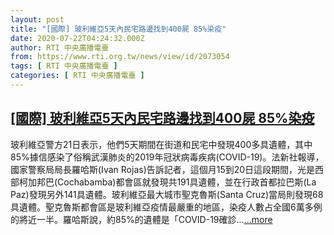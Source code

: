 ```yaml
---
layout: post
title: "[國際] 玻利維亞5天內民宅路邊找到400屍 85%染疫"
date: 2020-07-22T04:24:32.000Z
author: RTI 中央廣播電臺
from: https://www.rti.org.tw/news/view/id/2073054
tags: [ RTI 中央廣播電臺 ]
categories: [ RTI 中央廣播電臺 ]
---
```

<!--1595391872000-->
[[國際] 玻利維亞5天內民宅路邊找到400屍 85%染疫](https://www.rti.org.tw/news/view/id/2073054)
------

<div>
玻利維亞警方21日表示，他們5天期間在街道和民宅中發現400多具遺體，其中85%據信感染了俗稱武漢肺炎的2019年冠狀病毒疾病(COVID-19)。法新社報導，國家警察局局長羅哈斯(Ivan Rojas)告訴記者，這個月15到20日這段期間，光是西部柯加邦巴(Cochabamba)都會區就發現共191具遺體，並在行政首都拉巴斯(La Paz)發現另外141具遺體。玻利維亞最大城市聖克魯斯(Santa Cruz)當局則發現68具遺體。聖克魯斯都會區是玻利維亞疫情最嚴重的地區，染疫人數占全國6萬多例的將近一半。羅哈斯說，約85%的遺體是「COVID-19確診...<a target="_blank" href="https://www.rti.org.tw/news/view/id/2073054">...more</a>
</div>

